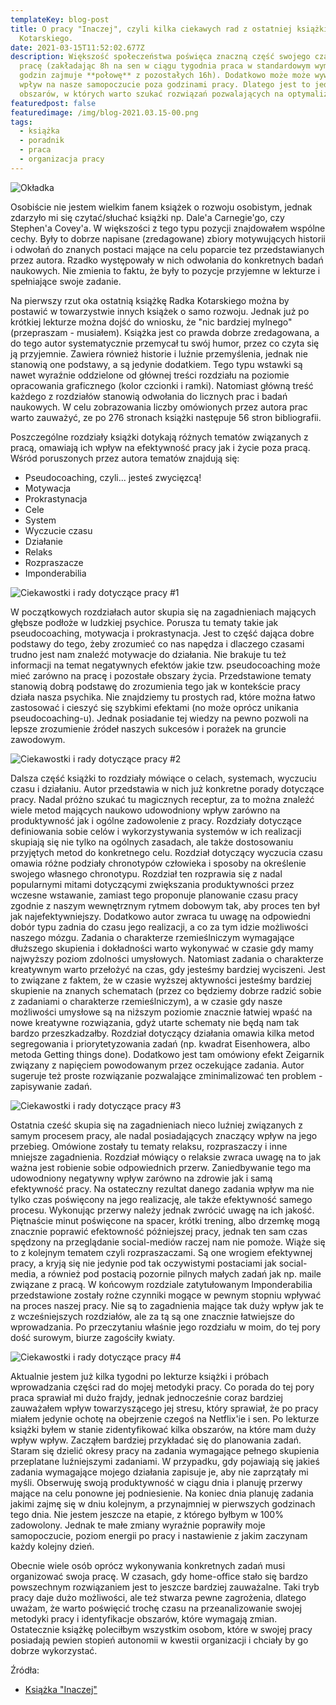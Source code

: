 ```yaml
---
templateKey: blog-post
title: O pracy "Inaczej", czyli kilka ciekawych rad z ostatniej książki Radka
  Kotarskiego.
date: 2021-03-15T11:52:02.677Z
description: Większość społeczeństwa poświęca znaczną część swojego czasu na
  pracę (zakładając 8h na sen w ciągu tygodnia praca w standardowym wymiarze
  godzin zajmuje **połowę** z pozostałych 16h). Dodatkowo może może wywierać ona
  wpływ na nasze samopoczucie poza godzinami pracy. Dlatego jest to jeden z tych
  obszarów, w których warto szukać rozwiązań pozwalających na optymalizację.
featuredpost: false
featuredimage: /img/blog-2021.03.15-00.png
tags:
  - książka
  - poradnik
  - praca
  - organizacja pracy
---
```

![Okładka](/img/blog-2021.03.15-00.png "Okładka")

Osobiście nie jestem wielkim fanem książek o rozwoju osobistym, jednak zdarzyło mi się czytać/słuchać książki np. Dale'a Carnegie'go, czy Stephen'a Covey'a. W większości z tego typu pozycji znajdowałem wspólne cechy. Były to dobrze napisane (zredagowane) zbiory motywujących historii i odwołań do znanych postaci mające na celu poparcie tez przedstawianych przez autora. Rzadko występowały w nich odwołania do konkretnych badań naukowych. Nie zmienia to faktu, że były to pozycje przyjemne w lekturze i spełniające swoje zadanie.

Na pierwszy rzut oka ostatnią książkę Radka Kotarskiego można by postawić w towarzystwie innych książek o samo rozwoju. Jednak już po krótkiej lekturze można dojść do wniosku, że "nic bardziej mylnego" (przepraszam - musiałem). Książka jest co prawda dobrze zredagowana, a do tego autor systematycznie przemycał tu swój humor, przez co czyta się ją przyjemnie. Zawiera również historie i luźnie przemyślenia, jednak nie stanowią one podstawy, a są jedynie dodatkiem. Tego typu wstawki są nawet wyraźnie oddzielone od głównej treści rozdziału na poziomie opracowania graficznego (kolor czcionki i ramki). Natomiast główną treść każdego z rozdziałów stanowią odwołania do licznych prac i badań naukowych. W celu zobrazowania liczby omówionych przez autora prac warto zauważyć, ze po 276 stronach książki następuje 56 stron bibliografii.

Poszczególne rozdziały książki dotykają różnych tematów związanych z pracą, omawiają ich wpływ na efektywność pracy jak i życie poza pracą. Wśród poruszonych przez autora tematów znajdują się:

* Pseudocoaching, czyli... jesteś zwycięzcą!
* Motywacja
* Prokrastynacja
* Cele
* System
* Wyczucie czasu
* Działanie
* Relaks
* Rozpraszacze
* Imponderabilia

![Ciekawostki i rady dotyczące pracy #1](/img/blog-2021.03.15-01.png "Ciekawostki i rady dotyczące pracy #1")

W początkowych rozdziałach autor skupia się na zagadnieniach mających głębsze podłoże w ludzkiej psychice. Porusza tu tematy takie jak pseudocoaching, motywacja i prokrastynacja. Jest to część dająca dobre podstawy do tego, żeby zrozumieć co nas napędza i dlaczego czasami trudno jest nam znaleźć motywacje do działania. Nie brakuje tu też informacji na temat negatywnych efektów jakie tzw. pseudocoaching może mieć zarówno na pracę i pozostałe obszary życia. Przedstawione tematy stanowią dobrą podstawę do zrozumienia tego jak w kontekście pracy działa nasza psychika. Nie znajdziemy tu prostych rad, które można łatwo zastosować i cieszyć się szybkimi efektami (no może oprócz unikania pseudocoaching-u). Jednak posiadanie tej wiedzy na pewno pozwoli na lepsze zrozumienie źródeł naszych sukcesów i porażek na gruncie zawodowym.

![Ciekawostki i rady dotyczące pracy #2](/img/blog-2021.03.15-02.png "Ciekawostki i rady dotyczące pracy #2")

Dalsza część książki to rozdziały mówiące o celach, systemach, wyczuciu czasu i działaniu. Autor przedstawia w nich już konkretne porady dotyczące pracy. Nadal próżno szukać tu magicznych receptur, za to można znaleźć wiele metod mających naukowo udowodniony wpływ zarówno na produktywność jak i ogólne zadowolenie z pracy. Rozdziały dotyczące definiowania sobie celów i wykorzystywania systemów w ich realizacji skupiają się nie tylko na ogólnych zasadach, ale także dostosowaniu przyjętych metod do konkretnego celu. Rozdział dotyczący wyczucia czasu omawia różne podziały chronotypów człowieka i sposoby na określenie swojego własnego chronotypu. Rozdział ten rozprawia się z nadal popularnymi mitami dotyczącymi zwiększania produktywności przez wczesne wstawanie, zamiast tego proponuje planowanie czasu pracy zgodnie z naszym wewnętrznym rytmem dobowym tak, aby proces ten był jak najefektywniejszy. Dodatkowo autor zwraca tu uwagę na odpowiedni dobór typu zadnia do czasu jego realizacji, a co za tym idzie możliwości naszego mózgu. Zadania o charakterze rzemieślniczym wymagające dłuższego skupienia i dokładności warto wykonywać w czasie gdy mamy najwyższy poziom zdolności umysłowych. Natomiast zadania o charakterze kreatywnym warto przełożyć na czas, gdy jesteśmy bardziej wyciszeni. Jest to związane z faktem, że w czasie wyższej aktywności jesteśmy bardziej skupienie na znanych schematach (przez co będziemy dobrze radzić sobie z zadaniami o charakterze rzemieślniczym), a w czasie gdy nasze możliwości umysłowe są na niższym poziomie znacznie łatwiej wpaść na nowe kreatywne rozwiązania, gdyż utarte schematy nie będą nam tak bardzo przeszkadzałby. Rozdział dotyczący działania omawia kilka metod segregowania i priorytetyzowania zadań (np. kwadrat Eisenhowera, albo metoda Getting things done). Dodatkowo jest tam omówiony efekt Zeigarnik związany z napięciem powodowanym przez oczekujące zadania. Autor sugeruje też proste rozwiązanie pozwalające zminimalizować ten problem - zapisywanie zadań.

![Ciekawostki i rady dotyczące pracy #3](/img/blog-2021.03.15-03.png "Ciekawostki i rady dotyczące pracy #3")

Ostatnia cześć skupia się na zagadnieniach nieco luźniej związanych z samym procesem pracy, ale nadal posiadających znaczący wpływ na jego przebieg. Omówione zostały tu tematy relaksu, rozpraszaczy i inne mniejsze zagadnienia. Rozdział mówiący o relaksie zwraca uwagę na to jak ważna jest robienie sobie odpowiednich przerw. Zaniedbywanie tego ma udowodniony negatywny wpływ zarówno na zdrowie jak i samą efektywność pracy. Na ostateczny rezultat danego zadania wpływ ma nie tylko czas poświęcony na jego realizację, ale także efektywność samego procesu. Wykonując przerwy należy jednak zwrócić uwagę na ich jakość. Piętnaście minut poświęcone na spacer, krótki trening, albo drzemkę mogą znacznie poprawić efektowność późniejszej pracy, jednak ten sam czas spędzony na przeglądanie social-mediów raczej nam nie pomoże. Wiąże się to z kolejnym tematem czyli rozpraszaczami. Są one wrogiem efektywnej pracy, a kryją się nie jedynie pod tak oczywistymi postaciami jak social-media, a również pod postacią pozornie pilnych małych zadań jak np. maile związane z pracą. W końcowym rozdziale zatytułowanym Imponderabilia przedstawione zostały rożne czynniki mogące w pewnym stopniu wpływać na proces naszej pracy. Nie są to zagadnienia mające tak duży wpływ jak te z wcześniejszych rozdziałów, ale za tą są one znacznie łatwiejsze do wprowadzania. Po przeczytaniu właśnie jego rozdziału w moim, do tej pory dość surowym, biurze zagościły kwiaty.

![Ciekawostki i rady dotyczące pracy #4](/img/blog-2021.03.15-04.png "Ciekawostki i rady dotyczące pracy #4")

Aktualnie jestem już kilka tygodni po lekturze książki i próbach wprowadzania części rad do mojej metodyki pracy. Co porada do tej pory praca sprawiał mi dużo frajdy, jednak jednocześnie coraz bardziej zauważałem wpływ towarzyszącego jej stresu, który sprawiał, że po pracy miałem jedynie ochotę na obejrzenie czegoś na Netflix'ie i sen. Po lekturze książki byłem w stanie zidentyfikować kilka obszarów, na które mam duży wpływ wpływ. Zacząłem bardziej przykładać się do planowania zadań. Staram się dzielić okresy pracy na zadania wymagające pełnego skupienia przeplatane luźniejszymi zadaniami. W przypadku, gdy pojawiają się jakieś zadania wymagające mojego działania zapisuje je, aby nie zaprzątały mi myśli. Obserwuję swoją produktywność w ciągu dnia i planuję przerwy mające na celu ponowne jej podniesienie. Na koniec dnia planuję zadania jakimi zajmę się w dniu kolejnym, a przynajmniej w pierwszych godzinach tego dnia. Nie jestem jeszcze na etapie, z którego byłbym w 100% zadowolony. Jednak te małe zmiany wyraźnie poprawiły moje samopoczucie, poziom energii po pracy i nastawienie z jakim zaczynam każdy kolejny dzień.

Obecnie wiele osób oprócz wykonywania konkretnych zadań musi organizować swoja pracę. W czasach, gdy home-office stało się bardzo powszechnym rozwiązaniem jest to jeszcze bardziej zauważalne. Taki tryb pracy daje dużo możliwości, ale też stwarza pewne zagrożenia, dlatego uważam, że warto poświęcić trochę czasu na przeanalizowanie swojej metodyki pracy i identyfikacje obszarów, które wymagają zmian. Ostatecznie książkę poleciłbym wszystkim osobom, które w swojej pracy posiadają pewien stopień autonomii w kwestii organizacji i chciały by go dobrze wykorzystać.

Źródła:

* [Książka "Inaczej"](https://altenberg.pl/inaczej-radek-kotarski/)